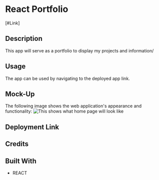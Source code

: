 # React Portfolio
[#Link]


## Description

This app will serve as a portfolio to display my projects and information/


## Usage

The app can be used by navigating to the deployed app link.

## Mock-Up

The following image shows the web application's appearance and functionality: 
![This shows what home page will look like](./assets/images/)

## Deployment Link



## Credits



## Built With

- REACT
